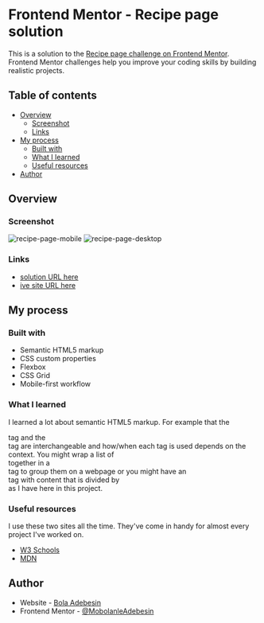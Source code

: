 # Frontend Mentor - Recipe page solution

This is a solution to the [Recipe page challenge on Frontend Mentor](https://www.frontendmentor.io/challenges/recipe-page-KiTsR8QQKm). Frontend Mentor challenges help you improve your coding skills by building realistic projects.

## Table of contents

- [Overview](#overview)
  - [Screenshot](#screenshot)
  - [Links](#links)
- [My process](#my-process)
  - [Built with](#built-with)
  - [What I learned](#what-i-learned)
  - [Useful resources](#useful-resources)
- [Author](#author)

## Overview

### Screenshot
![recipe-page-mobile](https://github.com/user-attachments/assets/ba10fb83-88cd-4585-a86c-79ff9e1b165f)
![recipe-page-desktop](https://github.com/user-attachments/assets/db934db3-539f-48d5-8277-f988754247c1)

### Links

- [solution URL here](https://www.frontendmentor.io/solutions/recipe-page-Aps863_UPy)
- [ive site URL here](https://recipe-page-rouge-sigma.vercel.app/)

## My process

### Built with

- Semantic HTML5 markup
- CSS custom properties
- Flexbox
- CSS Grid
- Mobile-first workflow

### What I learned

I learned a lot about semantic HTML5 markup. For example that the <article> tag and the <section> tag are interchangeable and how/when each tag is used depends on the context. You might wrap a list of <article> together in a <section> tag to group them on a webpage or you might have an <article> tag with content that is divided by <section> as I have here in this project.

### Useful resources

I use these two sites all the time. They've come in handy for almost every project I've worked on.

- [W3 Schools ](https://www.w3schools.com)
- [MDN](https://developer.mozilla.org/en-US/docs/Web)

## Author

- Website - [Bola Adebesin](https://www.badebesin.com/)
- Frontend Mentor - [@MobolanleAdebesin](https://www.frontendmentor.io/profile/MobolanleAdebesin)
